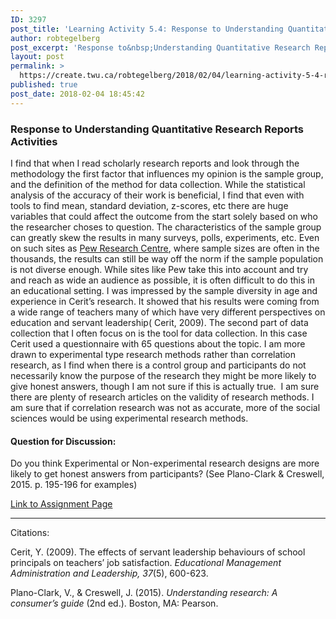 ```yaml
---
ID: 3297
post_title: 'Learning Activity 5.4: Response to Understanding Quantitative Research Reports Activities'
author: robtegelberg
post_excerpt: 'Response to&nbsp;Understanding Quantitative Research Reports Activities I find that when I read scholarly research reports and look through the methodology the first factor that influences my opinion is the sample group, and the definition of the method for data collection. While the statistical analysis of the accuracy of their work is beneficial, I find that [&hellip;]'
layout: post
permalink: >
  https://create.twu.ca/robtegelberg/2018/02/04/learning-activity-5-4-response-to-understanding-quantitative-research-reports-activities/
published: true
post_date: 2018-02-04 18:45:42
---
```

<h3>Response to Understanding Quantitative Research Reports Activities</h3>

I find that when I read scholarly research reports and look through the methodology the first factor that influences my opinion is the sample group, and the definition of the method for data collection. While the statistical analysis of the accuracy of their work is beneficial, I find that even with tools to find mean, standard deviation, z-scores, etc there are huge variables that could affect the outcome from the start solely based on who the researcher choses to question. The characteristics of the sample group can greatly skew the results in many surveys, polls, experiments, etc. Even on such sites as <a href="http://www.pewresearch.org/methods/">Pew Research Centre</a>, where sample sizes are often in the thousands, the results can still be way off the norm if the sample population is not diverse enough. While sites like Pew take this into account and try and reach as wide an audience as possible, it is often difficult to do this in an educational setting. I was impressed by the sample diversity in age and experience in Cerit&#8217;s research. It showed that his results were coming from a wide range of teachers many of which have very different perspectives on education and servant leadership( Cerit, 2009). The second part of data collection that I often focus on is the tool for data collection. In this case Cerit used a questionnaire with 65 questions about the topic. I am more drawn to experimental type research methods rather than correlation research, as I find when there is a control group and participants do not necessarily know the purpose of the research they might be more likely to give honest answers, though I am not sure if this is actually true.  I am sure there are plenty of research articles on the validity of research methods. I am sure that if correlation research was not as accurate, more of the social sciences would be using experimental research methods.

<h4>Question for Discussion:</h4>

Do you think Experimental or Non-experimental research designs are more likely to get honest answers from participants? (See Plano-Clark &amp; Creswell, 2015. p. 195-196 for examples)

<a href="https://create.twu.ca/ldrs591-sp18/unit-5-learning-activities/">Link to Assignment Page</a>

<hr />

Citations:

Cerit, Y. (2009). The effects of servant leadership behaviours of school principals on teachers’ job satisfaction. <em>Educational Management Administration and Leadership, 37</em>(5), 600-623.

Plano-Clark, V., &amp; Creswell, J. (2015). <em>Understanding research: A consumer’s guide</em> (2nd ed.). Boston, MA: Pearson.